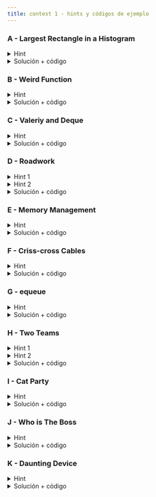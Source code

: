 ```yaml
---
title: contest 1 - hints y códigos de ejemplo
---
```


### A - Largest Rectangle in a Histogram
<details> 
  <summary>Hint</summary>   
  El rectángulo máximo necesariamente tiene una altura igual a alguna columna. Sólo hay N columnas, así que puedes ponerte en los N casos, y sólo te falta saber el ancho. Dada una columna i-ésima, piensa en alguna forma de encontrar los extremos L[i] y R[i] del rectángulo maximal que se formaría si expandimos la columna i-ésima lo más que se puede hacia ambos lados.
</details>
<details> 
  <summary>Solución + código</summary>
  Primero calculamos L[i] de izquierda a derecha (para R[i] podemos hacer lo mismo al revés). Para ello mantenemos un stack, en cada instante el stack guarda los distintos mínimos acumulados de las alturas de las columnas medidos desde la columna i-1 hacia la izquierda, junto con el extremo derecho donde comienza a regir cada mínimo (para entender mejor esto, dibujar un histograma, pararse en alguna columna de al medio y dibujar la altura del mínimo acumulado hacia la izquierda, se ve como una función escalonada). Con ese stack es fácil encontrar L[i] (hacemos pop hasta que llegamos a un mínimo < H[i]) y actualizarlo (pusheamos el par (H[i],i)). Como cada columna es pusheada y popeada sólo 1 vez, la complejidad es O(N). <a href="https://github.com/PabloMessina/Competitive-Programming-Material/blob/master/Solved%20problems/SPOJ/HISTOGRA_LargestRectangleInAHistogram.cpp">Código de ejemplo</a>
</details>

### B - Weird Function
<details> 
  <summary>Hint</summary>
  La clave del problema es ordenar los datos de una forma que permita acceder eficientemente a la mediana de estos ordenados.
</details>
<details> 
  <summary>Solución + código</summary>
  Podemos mantener un MaxHeap con la mitad inferior de los datos y un MinHeap con la mitad superior de los datos, tal que podemos acceder a la mediana como el tope del MaxHeap inferior en O(1). Cada vez que agregamos un dato lo agregamos al MaxHeap, si el mayor del MaxHeap es mayor que el menor del MinHeap hacemos un swap de estos datos, y si se desequilibran en tamaño pasamos el mayor del MaxHeap al MinHeap.
  <a href="https://github.com/Wh4rp/Competitive-Programming/blob/main/Problems/SPOJ/Weird%20Function.cpp">Código de ejemplo</a>
</details>


### C - Valeriy and Deque
<details> 
   <summary>Hint</summary>
      Ver si en el algún momento las cosas comienzan a repetirse cíclicamente y aprovechar eso
</details>
<details>
   <summary>Solución + código</summary>
   Simular hasta que el máximo quede al comienzo. De ahí en adelante los que están a la derecha del máximo van rotando. Para las queries que van antes del ciclo responde con lo simulado, y para las queries que caen dentro del ciclo calcula modularmente cual va a ser el elemento sacado. <a href="https://github.com/PabloMessina/Competitive-Programming-Material/blob/master/Solved%20problems/Codeforces/1180C_ValeriyAndDeque.cpp">Código de ejemplo</a>
</details>

### D - Roadwork
<details> 
  <summary>Hint 1</summary>
  Para facilitar el análisis, en vez de pensar para cada persona con qué obstáculo choca, lo podemos ver como para cada obstáculo, qué personas detiene.
  Podemos ver que el obtáculo en X entre S y T detiene a la persona que parte en D si S - X <= D < T - X.
</details>
<details> 
  <summary>Hint 2</summary>
  Si analizamos los obstáculos y las personas en orden temporal (obstáculos tomando tiempo entre los que si una persona sale choca con el) y llevamos cuenta de los intervalos activos, podemos responder la distancia que caminará (en caso de parar) si mantenemos la posición de los obstáculos en una estructura ordenada.
</details>
<details> 
  <summary>Solución + código</summary>
  Podemos generar un vector de eventos temporales el cual recorreremos en orden, los eventos pueden ser, empieza el efecto de un obstáculo (S - X como en Hint 1), termina el efecto de un obstáculo y sale una persona. Al recorrer el vector, basta mantener un multiset ordenado con la posición de los obstáculos que estén activos para poder responder la distancia caminada para cada persona en O(1) cuando salga el evento correspondiente y con updates en O(log N) al empezar o terminar alguno.
  La complejidad total de esta solución es O((N + Q) log(N + Q))
  <a href="https://github.com/BenjaminRubio/CompetitiveProgramming/blob/master/Problems/AtCoder/Roadwork.cpp">Solución ejemplo</a>
</details>

### E - Memory Management
<details> 
  <summary>Hint</summary>
   El problema se puede modelar como una simulación de eventos en el tiempo, desempatando por id. Los bloques libres también se pueden modelar con una estructura que priorice de izquierda a derecha.
</details>
<details> 
  <summary>Solución + código</summary>
  Podemos definir un struct Event para modelar eventos que pueden ser de 3 tipos: memory allocation, memory access y memory release. Los eventos los podemos simular en orden en una priority queue, sacando el siguiente evento del tope dentro de un while. Los eventos de alloc y access son los dados por el input. Los eventos de release los agregamos a medida que vamos simulando y un alloc o access es exitoso. Notar que los release pueden quedar obsoletos (por ej. un access puede extender el periodo de ocupación de un bloque, entonces eventos de release con un timestamp menor ya no son válidos), por lo tanto hay que registrar el último release time por bloque y comparar contra eso para descartar los release obsoletos. A su vez, los bloques de memoria libres se pueden modelar con una priority_queue también (para ir sacando siempre el de más a la izquierda). <a href="https://github.com/PabloMessina/Competitive-Programming-Material/blob/master/Solved%20problems/acm.timus.ru/1037_MemoryManagement.cpp">Código de ejemplo</a>
</details>

### F - Criss-cross Cables

<details> 
  <summary>Hint</summary>
  Hay N*(N-1)/2 pares de ubicaciones posibles, que si los ordenamos por largo de menor a mayor codiciosamente nos convendrían los M primeros ¿verdad? Piensa en una forma de encontrar los M primeros sin tener que generar los N*(N-1)/2 pares explícitamente.
</details>
<details> 
  <summary>Solución + código</summary>
  Ordenamos los cables por largo de menor a mayor. Además, usamos un minheap (priority_queue) y primero lo llenamos con intervalos correspondientes a pares consecutivos (i, i+1). Luego de forma sincronizada iteramos sobre los cables y vamos sacando intervalos del minheap, si el algún punto el cable no se la puede o nos quedamos cortos de intervalos, no se puede. Si no, cada vez que sacamos un intervalo, metemos al minheap un nuevo intervalo alargado un índice más a la derecha (o sea, si sacamos el intervalo (i,j), metemos el intervalo (i,j+1)). La complejidad es O(M log M + M log N). <a href="https://github.com/PabloMessina/Competitive-Programming-Material/blob/master/Solved%20problems/kattis/crisscrosscables.cpp">Código de ejemplo</a>
</details>

### G - equeue

<details> 
  <summary>Hint</summary>
   Notar que los límites son chiquitos, así que podemos ponernos en todos los casos de sacar por la izquierda y la derecha.
</details>
<details> 
  <summary>Solución + código</summary>
   Nos ponemos en todos los casos: hacemos dos fors, uno sobre la cantidad de valores que sacamos por la izquierda (L) y otro for sobre la cantidad de valores que sacamos por la derecha (R). Eso define nuestra mano. Luego, con las K-L-R jugadas que nos quedan, codiciosamente las gastamos en botar valores negativos, del más negativo al menos negativo. Eso se puede hacer con una priority_queue. La respuesta va a ser el mejor caso encontrado. <a href="https://github.com/PabloMessina/Competitive-Programming-Material/blob/master/Solved%20problems/AtCoder/abc128_d_equeue.cpp">Código de ejemplo</a>
</details>

### H - Two Teams
<details> 
  <summary>Hint 1</summary>
  Podemos ordenar los estudiantes del con mayor habilidad al con menos habilidad podemos agregarlos a un MaxHeap, que agrega elementos en O(log N), consulta por el mayor en O(1) y quita el mayor en O(log N).
</details>
<details> 
  <summary>Hint 2</summary>
  Podemos visitar uno por uno los estudiantes y marcar el equipo correspondiente a los alumnos k a la derecha y a la izquierda no marcados, el problema es que si visitamos muchas veces estudiantes no marcados el algoritmo no cae en el límite de tiempo. Debemos encontrar una forma de no visitar más que una vez cada estudiante. Una estructura perfecta para esto es una lista ligada tal que podamos eliminar segmentos de un arreglo en O(1).
</details>
<details> 
  <summary>Solución + código</summary>
  Recorremos en orden los estudiantes, para cada uno, si no ha sido marcado marcamos k a la derecha y a la izquierda de la lista y eliminamos el segmento.
  Podemos simular la lista ligada usando vectores R, L, tal que R[i] indica qué indice está actualmente a la derecha de i y L[i] a la izquierda de i. al eliminar un segmento sólo debemos unir el de la izquierda del primer eliminado con el de la derecha del último, así en consultas siguientes no se pasará por lo eliminado.
  <a href="https://github.com/BenjaminRubio/CompetitiveProgramming/blob/master/Problems/Codeforces/TwoTeams.cpp">Código de ejemplo</a>
</details>

### I - Cat Party
<details> 
  <summary>Hint</summary>
  Si pudieramos mantener conteo de las frecuencias de cada color hasta el índice i, este será válido en 3 casos, si todos son del mismo color, si hay un color con frecuencia 1 y todo el resto son iguales o si todos son iguales excepto un color con frecuencia 1 más que el resto. En todos estos casos eliminar 1 funcionaría. Piensen en una forma de mantener frecuencias y poder chequear esos casos eficientemente.
</details>
<details> 
  <summary>Solución + código</summary>
  Si iteramos por índice y mantenemos un multiset ordenado con las frecuencias de cada color que hemos visto podemos chequear todos los casos eficientemente usando iteradores. El primer caso se chequearía viendo si el tamaño del multiset es 1, el segundo caso si el elemento más pequeño del multiset es 1 y el siguiente es igual al último, y el último caso si el último elemento del múltiset es igual al primero - 1 y el primero es igual al penúltimo.
  <a href="https://github.com/BenjaminRubio/CompetitiveProgramming/blob/master/Problems/Codeforces/CatParty.cpp">Código de ejemplo</a>
</details>

### J - Who is The Boss
<details> 
  <summary>Hint</summary>
  Podemos ir acumulando la cantidad de subordinados de cada empleado, si todos parten en 0 al ver cual es el jefe los subordinados se le suman.
  Si ordenamos los empleados por salario, todos aquellos empleados ya visitados que no tengan jefe y de altura menor o igual a la del empleado actual serán subordinados y la cantidad de subordinados se acumula. Piensen en una forma eficiente de mantener ordenados los empleados ya visitados sin jefe para hacer eso.
</details>
<details> 
  <summary>Solución + código</summary>
  Si visitamos a los empleados según salario como en el Hint 1, basta mantener un set ordenado o un MinHeap de los empleados ya visitados sin jefe ordenados or altura, luego para cada empleado, agregamos como subordinados a todos aquellos miembros del MinHeap con altura menor o igual a la actual, acumulamos el conteo de subordinados y eliminamos del MinHeap.
  <a href="https://github.com/BenjaminRubio/CompetitiveProgramming/blob/master/Problems/SPOJ/WhoIsTheBoss.cpp">Código de ejemplo</a>
</details>

### K - Daunting Device
<details> 
  <summary>Hint</summary>
  Pensar el problema como intervalos de colores. Inicialmente partimos con un intervalo [0, L-1] pintado todo de color 1, y en cada iteración estamos haciendo una actualización que nos deja una nueva secuencia de intervalos.
</details>
<details> 
  <summary>Solución + código</summary>
  Definimos un struct Interval con 3 variables: índice donde comienza, índice donde termina y color. Además mantenemos un std::set de C++ (un set ordenado) con los intervalos de colores actuales (inicialmente {0, L-1, 1}). Para saber cuántas veces aparece un color, mantenemos un arreglo o vector "freq" (o como quieran llamarle) con las frecuencias de cada color. Luego nos queda implementar el código que ejecuta los N updates. Calculamos M1 y M2 según enunciado. Luego debemos encontrar la secuencia de intervalos en nuestro set que son afectados por el update. Esto se puede hacer usando s.lower_bound() y manipulando iteradores (ver código de ejemplo si te complicas mucho con esto, aunque intenta primero revisar el material del curso sobre sets de C++ y sobre iteradores). Luego podemos borrar todos intervalos con s.erase(), insertar el nuevo intervalo y posiblemente insertar 2 intervalos nuevos en los bordes (si es que nuestro update borra parcialmente algunos de los 2 intervalos vecinos (izquierdo y/o derecho)). Luego de los N updates, la respuesta es el máximo en un nuestro arreglo/vector "freq".  <a href="https://github.com/PabloMessina/Competitive-Programming-Material/blob/master/Solved%20problems/URI/DauntingDevice.cpp">Código de ejemplo</a>
</details>
